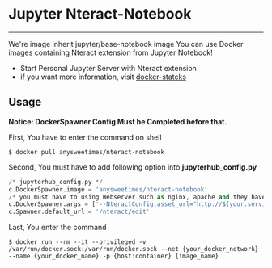 # Jupyter Nteract-Notebook
---

We're image inherit jupyter/base-notebook image
You can use Docker images containing Nteract extension from Jupyter Notebook!
- Start Personal Jupyter Server with Nteract extension
- if you want more information, visit [docker-statcks](https://github.com/jupyter/docker-stacks)

## Usage

**Notice: DockerSpawner Config Must be Completed before that.**

First, You have to enter the command on shell
```shell
$ docker pull anysweetimes/nteract-notebook
```

Second, You must have to add following option into **jupyterhub_config.py**
```python
/* jupyterhub_config.py */
c.DockerSpawner.image = 'anysweetimes/nteract-notebook'
/* you must have to using Webserver such as nginx, apache and they have to serving nteract app.js */
c.DockerSpawner.args = ['--NteractConfig.asset_url="http://${your.serving.server.ip}"']
c.Spawner.default_url = '/nteract/edit'
```

Last, You enter the command 
```shell
$ docker run --rm --it --privileged -v /var/run/docker.sock:/var/run/docker.sock --net {your_docker_network} --name {your_docker_name} -p {host:container} {image_name}
```